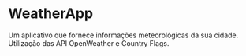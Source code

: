 # WeatherApp
Um aplicativo que fornece informações meteorológicas da sua cidade. Utilização das API OpenWeather e Country Flags.
